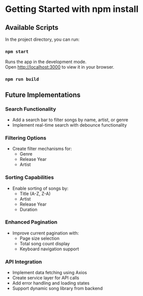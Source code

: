 # Getting Started with npm install


## Available Scripts

In the project directory, you can run:

### `npm start`

Runs the app in the development mode.\
Open [http://localhost:3000](http://localhost:3000) to view it in your browser.

### `npm run build`


 ## Future Implementations

 ### Search Functionality
 - Add a search bar to filter songs by name, artist, or genre
 - Implement real-time search with debounce functionality

 ### Filtering Options
 - Create filter mechanisms for:
   * Genre
   * Release Year
   * Artist

 ### Sorting Capabilities
 - Enable sorting of songs by:
   * Title (A-Z, Z-A)
   * Artist
   * Release Year
   * Duration

 ### Enhanced Pagination
 - Improve current pagination with:
   * Page size selection
   * Total song count display
   * Keyboard navigation support

 ### API Integration
 - Implement data fetching using Axios
 - Create service layer for API calls
 - Add error handling and loading states
 - Support dynamic song library from backend